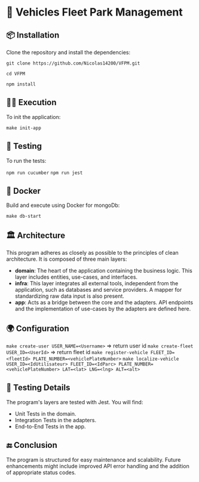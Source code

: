 # 🚀 Vehicles Fleet Park Management

## 📦 Installation

Clone the repository and install the dependencies:

    git clone https://github.com/Nicolas14200/VFPM.git

    cd VFPM

    npm install

## 🏃‍♂️ Execution

To init the application:

`make init-app`

## 🧪 Testing

To run the tests:

`npm run cucumber`
`npm run jest`

## 🐳 Docker

Build and execute using Docker for mongoDb:

`make db-start`

## 🏛️ Architecture

This program adheres as closely as possible to the principles of clean architecture. It is composed of three main layers:

- **domain**: The heart of the application containing the business logic. This layer includes entities, use-cases, and interfaces.
- **infra**: This layer integrates all external tools, independent from the application, such as databases and service providers. A mapper for standardizing raw data input is also present.
- **app**: Acts as a bridge between the core and the adapters. API endpoints and the implementation of use-cases by the adapters are defined here.

## 🌍 Configuration

`make create-user USER_NAME=<Username>` => return user id
`make create-fleet USER_ID=<UserId>` => return fleet id
`make register-vehicle FLEET_ID=<fleetId> PLATE_NUMBER=<vehiclePlateNumber>`
`make localize-vehicle USER_ID=<IdUtilisateur> FLEET_ID=<IdParc> PLATE_NUMBER=<vehiclePlateNumber> LAT=<lat> LNG=<lng> ALT=<alt>`

## 🧐 Testing Details

The program's layers are tested with Jest. You will find:

- Unit Tests in the domain.
- Integration Tests in the adapters.
- End-to-End Tests in the app.

## 🔚 Conclusion

The program is structured for easy maintenance and scalability. Future enhancements might include improved API error handling and the addition of appropriate status codes.
